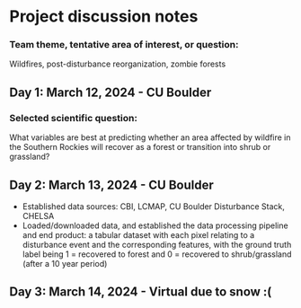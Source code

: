 # Project discussion notes

### Team theme, tentative area of interest, or question:

Wildfires, post-disturbance reorganization, zombie forests

## Day 1: March 12, 2024 - CU Boulder

### Selected scientific question: 

What variables are best at predicting whether an area affected by wildfire in the Southern Rockies will recover as a forest or transition into shrub or grassland?

## Day 2: March 13, 2024 - CU Boulder

- Established data sources: CBI, LCMAP, CU Boulder Disturbance Stack, CHELSA
- Loaded/downloaded data, and established the data processing pipeline and end product: a tabular dataset with each pixel relating to a disturbance event and the corresponding features, with the ground truth label being 1 = recovered to forest and 0 = recovered to shrub/grassland (after a 10 year period)

## Day 3: March 14, 2024 - Virtual due to snow :(
